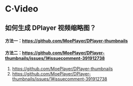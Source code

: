 # C·Video

## 如何生成 DPlayer 视频缩略图？
#### 方法一：https://github.com/MoePlayer/DPlayer-thumbnails
#### 方法二：https://github.com/MoePlayer/DPlayer-thumbnails/issues/1#issuecomment-391912738
1. https://github.com/MoePlayer/DPlayer-thumbnails
2. https://github.com/MoePlayer/DPlayer-thumbnails/issues/1#issuecomment-391912738
